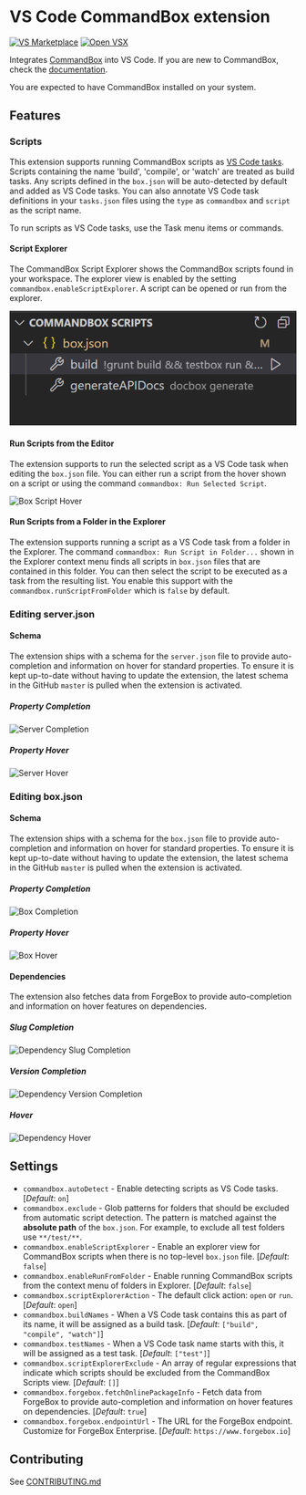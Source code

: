 # VS Code CommandBox extension

[![VS Marketplace](https://vsmarketplacebadge.apphb.com/version-short/ortus-solutions.vscode-commandbox.svg)](https://marketplace.visualstudio.com/items?itemName=ortus-solutions.vscode-commandbox)
[![Open VSX](https://img.shields.io/open-vsx/v/ortus-solutions/vscode-commandbox)](https://open-vsx.org/extension/ortus-solutions/vscode-commandbox)

Integrates [CommandBox](https://www.ortussolutions.com/products/commandbox) into VS Code. If you are new to CommandBox, check the [documentation](https://commandbox.ortusbooks.com/).

You are expected to have CommandBox installed on your system.

## Features

### Scripts

This extension supports running CommandBox scripts as [VS Code tasks](https://code.visualstudio.com/docs/editor/tasks). Scripts containing the name 'build', 'compile', or 'watch' are treated as build tasks. Any scripts defined in the `box.json` will be auto-detected by default and added as VS Code tasks. You can also annotate VS Code task definitions in your `tasks.json` files using the `type` as `commandbox` and `script` as the script name.

To run scripts as VS Code tasks, use the Task menu items or commands.

#### Script Explorer

The CommandBox Script Explorer shows the CommandBox scripts found in your workspace. The explorer view is enabled by the setting `commandbox.enableScriptExplorer`. A script can be opened or run from the explorer.

![CommandBox Scripts View](./images/commandbox-scripts-view.png)

#### Run Scripts from the Editor

The extension supports to run the selected script as a VS Code task when editing the `box.json` file. You can either run a script from the hover shown on a script or using the command `commandbox: Run Selected Script`.

![Box Script Hover](./images/box-script-hover.png)

#### Run Scripts from a Folder in the Explorer

The extension supports running a script as a VS Code task from a folder in the Explorer. The command `commandbox: Run Script in Folder...` shown in the Explorer context menu finds all scripts in `box.json` files that are contained in this folder. You can then select the script to be executed as a task from the resulting list. You enable this support with the `commandbox.runScriptFromFolder` which is `false` by default.

### Editing server.json

#### Schema

The extension ships with a schema for the `server.json` file to provide auto-completion and information on hover for standard properties. To ensure it is kept up-to-date without having to update the extension, the latest schema in the GitHub `master` is pulled when the extension is activated.

##### Property Completion

![Server Completion](./images/server-completion.png)

##### Property Hover

![Server Hover](./images/server-hover.png)

### Editing box.json

#### Schema

The extension ships with a schema for the `box.json` file to provide auto-completion and information on hover for standard properties. To ensure it is kept up-to-date without having to update the extension, the latest schema in the GitHub `master` is pulled when the extension is activated.

##### Property Completion

![Box Completion](./images/box-completion.png)

##### Property Hover

![Box Hover](./images/box-hover.png)

#### Dependencies

The extension also fetches data from ForgeBox to provide auto-completion and information on hover features on dependencies.

##### Slug Completion

![Dependency Slug Completion](./images/dependency-slug-completion.png)

##### Version Completion

![Dependency Version Completion](./images/dependency-version-completion.png)

##### Hover

![Dependency Hover](./images/dependency-hover.png)

## Settings

- `commandbox.autoDetect` - Enable detecting scripts as VS Code tasks. [*Default*: `on`]
- `commandbox.exclude` - Glob patterns for folders that should be excluded from automatic script detection. The pattern is matched against the **absolute path** of the `box.json`. For example, to exclude all test folders use `**/test/**`.
- `commandbox.enableScriptExplorer` - Enable an explorer view for CommandBox scripts when there is no top-level `box.json` file. [*Default*: `false`]
- `commandbox.enableRunFromFolder` - Enable running CommandBox scripts from the context menu of folders in Explorer. [*Default*: `false`]
- `commandbox.scriptExplorerAction` - The default click action: `open` or `run`. [*Default*: `open`]
- `commandbox.buildNames` - When a VS Code task contains this as part of its name, it will be assigned as a build task. [*Default*: `["build", "compile", "watch"]`]
- `commandbox.testNames` - When a VS Code task name starts with this, it will be assigned as a test task. [*Default*: `["test"]`]
- `commandbox.scriptExplorerExclude` - An array of regular expressions that indicate which scripts should be excluded from the CommandBox Scripts view. [*Default*: `[]`]
- `commandbox.forgebox.fetchOnlinePackageInfo` - Fetch data from ForgeBox to provide auto-completion and information on hover features on dependencies. [*Default*: `true`]
- `commandbox.forgebox.endpointUrl` - The URL for the ForgeBox endpoint. Customize for ForgeBox Enterprise. [*Default*: `https://www.forgebox.io`]

## Contributing

See [CONTRIBUTING.md](/CONTRIBUTING.md)

